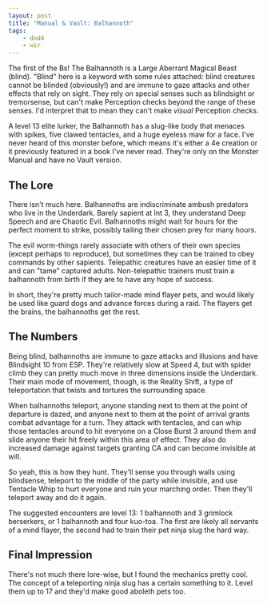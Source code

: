 ```yaml
---
layout: post
title: "Manual & Vault: Balhannoth"
tags:
    - dnd4
    - wir
---
```


The first of the Bs! The Balhannoth is a Large Aberrant Magical Beast
(blind). "Blind" here is a keyword with some rules attached: blind creatures
cannot be blinded (obviously!) and are immune to gaze attacks and other effects
that rely on sight. They rely on special senses such as blindsight or
tremorsense, but can't make Perception checks beyond the range of these
senses. I'd interpret that to mean they can't make _visual_ Perception checks.

A level 13 elite lurker, the Balhannoth has a slug-like body that menaces with
spikes, five clawed tentacles, and a huge eyeless maw for a face. I've never
heard of this monster before, which means it's either a 4e creation or it
previously featured in a book I've never read. They're only on the Monster
Manual and have no Vault version.

## The Lore

There isn't much here. Balhannoths are indiscriminate ambush predators who live
in the Underdark. Barely sapient at Int 3, they understand Deep Speech and are
Chaotic Evil. Balhannoths might wait for hours for the perfect moment to strike,
possibly tailing their chosen prey for many hours.

The evil worm-things rarely associate with others of their own species (except
perhaps to reproduce), but sometimes they can be trained to obey commands by
other sapients. Telepathic creatures have an easier time of it and can "tame"
captured adults. Non-telepathic trainers must train a balhannoth from birth if
they are to have any hope of success.

In short, they're pretty much tailor-made mind flayer pets, and would likely be
used like guard dogs and advance forces during a raid. The flayers get the
brains, the balhannoths get the rest.


## The Numbers

Being blind, balhannoths are immune to gaze attacks and illusions and have
Blindsight 10 from ESP. They're relatively slow at Speed 4, but with spider
climb they can pretty much move in three dimensions inside the Underdark. Their
main mode of movement, though, is the Reality Shift, a type of teleportation
that twists and tortures the surrounding space.

When balhannoths teleport, anyone standing next to them at the point of
departure is dazed, and anyone next to them at the point of arrival grants
combat advantage for a turn. They attack with tentacles, and can whip those
tentacles around to hit everyone on a Close Burst 3 around them and slide anyone
their hit freely within this area of effect. They also do increased damage
against targets granting CA and can become invisible at will.

So yeah, this is how they hunt. They'll sense you through walls using
blindsense, teleport to the middle of the party while invisible, and use
Tentacle Whip to hurt everyone and ruin your marching order. Then they'll
teleport away and do it again.

The suggested encounters are level 13: 1 balhannoth and 3 grimlock berserkers,
or 1 balhannoth and four kuo-toa. The first are likely all servants of a mind
flayer, the second had to train their pet ninja slug the hard way.

## Final Impression

There's not much there lore-wise, but I found the mechanics pretty cool. The
concept of a teleporting ninja slug has a certain something to it. Level them up
to 17 and they'd make good aboleth pets too.
